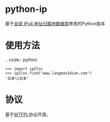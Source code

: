 python-ip
===========
基于[全球 IPv4 地址归属地数据库](http://tool.17mon.cn/ipdb.html)修改的Python版本

使用方法
===========
.. code:: python

    >>> import ip2loc
    >>> ip2loc.find("www.langman1dian.com")
    '日本\t日本'


协议
===========
基于[WTFPL](http://en.wikipedia.org/wiki/WTFPL)协议开源。
